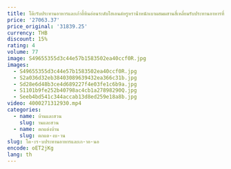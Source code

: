 ```yaml
---
title: โต๊ะรับประทานอาหารและเก้าอี้หินอ่อนระดับไฮเอนด์หรูหราน้ําหนักเบาผสมผสานสี่เหลี่ยมรับประทานอาหารที่เรียบง่ายทันสมัย
price: '27063.37'
price_original: '31839.25'
currency: THB
discount: 15%
rating: 4
volume: 77
image: S49655355d3c44e57b1583502ea40ccf0R.jpg
images:
  - S49655355d3c44e57b1583502ea40ccf0R.jpg
  - S2a036d32eb38403089639432ea366c31b.jpg
  - Sd28e6d48b3ce4d689227f4e03fe1c6b9a.jpg
  - S1101b9fe252b40798ac4cb1a27898290Q.jpg
  - Seeb4bd541c344accab13d8ed259e18a8b.jpg
video: 4000271312930.mp4
categories:
  - name: บ้านและสวน
    slug: านและสวน
  - name: ตกแต่งบ้าน
    slug: ตกแต-งบ-าน
slug: โต-ะร-บประทานอาหารและเก-าอ-นอ
encode: oET2jKg
lang: th
---
```

  